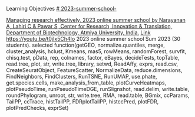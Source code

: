 Learning Objectives [# 2023-summer-school-](https://pawar1550.wixsite.com/claflin-courses/copy-of-biomedical-biomaterials-inter)

[Managing research effectively, 2023 online summer school by Narayanan A, Lahiri C & Pawar S, Center for Research, Innovation & Translation, Department of Biotechnology, Atmiya University, India.](https://atmiyauni.ac.in/)
[Link](https://www.claflin-computation.com/_files/ugd/81dd80_c9592316356c4638915e40a5a42c6bdf.pdf)
https://youtu.be/t0jIx5Ch4Io
2023 online summer school  Sum 2023 (30 students).
selected function(getGEO, normalize.quantiles, merge, cluster_analysis, hclust, Kmeans, mas5, rowMeans, randomForest, survfit, chisq.test, pData, rep, colnames, factor, eBayes, decideTests, topTable, read.tree, plot, str, write.tree, library, setwd, ReadAffy, exprs, read.csv, CreateSeuratObject, FeatureScatter, NormalizeData, reduce.dimensions, FindNeighbors, FindClusters, RunTSNE, RunUMAP, use.phate, get.species.cells, make_analysis_from_table, plotCurveHeatmaps, plotPseudoTime, runPseudoTimeDGE, runSlignshot, read.delim, write.table, roundPhylogram, unroot, str, write.tree, RMA, read.table, BGmix, ccParams, TailPP, ccTrace, histTailPP, FDRplotTailPP, histccPred, plotFDR, plotPredChecks, exprSet)
